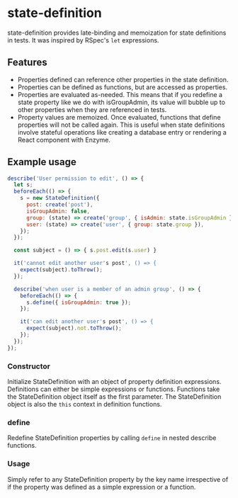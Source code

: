 # state-definition

state-definition provides late-binding and memoization for state definitions in tests. It was inspired by RSpec's `let` expressions.

## Features

* Properties defined can reference other properties in the state definition.
* Properties can be defined as functions, but are accessed as properties.
* Properties are evaluated as-needed. This means that if you redefine a state property like we do with isGroupAdmin, its value will bubble up to other properties when they are referenced in tests.
* Property values are memoized. Once evaluated, functions that define properties will not be called again. This is useful when state definitions involve stateful operations like creating a database entry or rendering a React component with Enzyme.

## Example usage

```javascript
describe('User permission to edit', () => {  
  let s;
  beforeEach(() => {
    s = new StateDefinition({
      post: create('post'),
      isGroupAdmin: false,
      group: (state) => create('group', { isAdmin: state.isGroupAdmin }),
      user: (state) => create('user', { group: state.group }),
    });
  });

  const subject = () => { s.post.edit(s.user) }

  it('cannot edit another user's post', () => {
    expect(subject).toThrow();
  });

  describe('when user is a member of an admin group', () => {
    beforeEach(() => {
      s.define({ isGroupAdmin: true });
    });

    it('can edit another user's post', () => {
      expect(subject).not.toThrow();
    });
  });
});
```

### Constructor

Initialize StateDefinition with an object of property definition expressions. Definitions can either be simple expressions or functions. Functions take the StateDefinition object itself as the first parameter. The StateDefinition object is also the `this` context in definition functions.

### define

Redefine StateDefinition properties by calling `define` in nested describe functions.

### Usage

Simply refer to any StateDefinition property by the key name irrespective of if the property was defined as a simple expression or a function.
